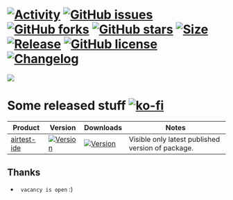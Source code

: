 # [![Activity](https://img.shields.io/github/commit-activity/m/EpicMorg/chocolatey?label=commits&style=flat-square)](https://github.com/EpicMorg/chocolatey/commits) [![GitHub issues](https://img.shields.io/github/issues/EpicMorg/chocolatey.svg?style=popout-square)](https://github.com/EpicMorg/chocolatey/issues) [![GitHub forks](https://img.shields.io/github/forks/EpicMorg/chocolatey.svg?style=popout-square)](https://github.com/EpicMorg/chocolatey/network) [![GitHub stars](https://img.shields.io/github/stars/EpicMorg/chocolatey.svg?style=popout-square)](https://github.com/EpicMorg/chocolatey/stargazers)  [![Size](https://img.shields.io/github/repo-size/EpicMorg/chocolatey?label=size&style=flat-square)](https://github.com/EpicMorg/chocolatey/archive/master.zip) [![Release](https://img.shields.io/github/v/release/EpicMorg/chocolatey?style=flat-square)](https://github.com/EpicMorg/chocolatey/releases)  [![GitHub license](https://img.shields.io/github/license/EpicMorg/chocolatey.svg?style=popout-square)](LICENSE.md) [![Changelog](https://img.shields.io/badge/Changelog-yellow.svg?style=popout-square)](CHANGELOG.md)

![](https://rawcdn.githack.com/EpicMorg/chocolatey/f417f8672891b4ea65928fac2be14a51b55957d3/.github/logo.png)

# Some released stuff  [![ko-fi](https://www.ko-fi.com/img/githubbutton_sm.svg)](https://ko-fi.com/B0B81CUI4)

 Product | Version   | Downloads | Notes
| ------  | ------ | ------ | ------
|  [airtest-ide](./chocolatey/airtest-ide) |  [![Version](https://img.shields.io/chocolatey/v/airtest-ide?label=version&style=for-the-badge)](https://chocolatey.org/packages/airtest-ide/) | [![Version](https://img.shields.io/chocolatey/dt/airtest-ide?style=for-the-badge)](https://chocolatey.org/packages/airtest-ide/) | Visible only latest published version of package.

## Thanks
* ` vacancy is open` :)
